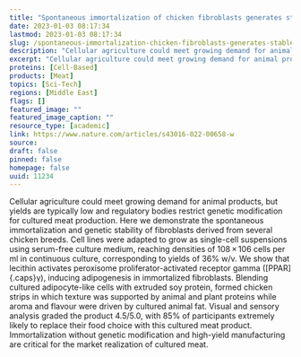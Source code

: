```yaml
---
title: "Spontaneous immortalization of chicken fibroblasts generates stable, high-yield cell lines for serum-free production of cultured meat"
date: 2023-01-03 08:17:34
lastmod: 2023-01-03 08:17:34
slug: /spontaneous-immortalization-chicken-fibroblasts-generates-stable-high-yield-cell-lines
description: "Cellular agriculture could meet growing demand for animal products, but yields are typically low and regulatory bodies restrict genetic modification for cultured meat production. Here we demonstrate the spontaneous immortalization and genetic stability of fibroblasts derived from several chicken breeds. Cell lines were adapted to grow as single-cell suspensions using serum-free culture medium, reaching densities of 108 × 106 cells per ml in continuous culture, corresponding to yields of 36% w/v."
excerpt: "Cellular agriculture could meet growing demand for animal products, but yields are typically low and regulatory bodies restrict genetic modification for cultured meat production. Here we demonstrate the spontaneous immortalization and genetic stability of fibroblasts derived from several chicken breeds. Cell lines were adapted to grow as single-cell suspensions using serum-free culture medium, reaching densities of 108 × 106 cells per ml in continuous culture, corresponding to yields of 36% w/v."
proteins: [Cell-Based]
products: [Meat]
topics: [Sci-Tech]
regions: [Middle East]
flags: []
featured_image: ""
featured_image_caption: ""
resource_type: [academic]
link: https://www.nature.com/articles/s43016-022-00658-w
source: 
draft: false
pinned: false
homepage: false
uuid: 11234
---
```

Cellular agriculture could meet growing demand for animal products, but
yields are typically low and regulatory bodies restrict genetic
modification for cultured meat production. Here we demonstrate the
spontaneous immortalization and genetic stability of fibroblasts derived
from several chicken breeds. Cell lines were adapted to grow as
single-cell suspensions using serum-free culture medium, reaching
densities of 108 × 106 cells per ml in continuous culture, corresponding
to yields of 36% w/v. We show that lecithin activates peroxisome
proliferator-activated receptor gamma ([PPAR]{.caps}γ), inducing
adipogenesis in immortalized fibroblasts. Blending cultured
adipocyte-like cells with extruded soy protein, formed chicken strips in
which texture was supported by animal and plant proteins while aroma and
flavour were driven by cultured animal fat. Visual and sensory analysis
graded the product 4.5/5.0, with 85% of participants extremely likely to
replace their food choice with this cultured meat product.
Immortalization without genetic modification and high-yield
manufacturing are critical for the market realization of cultured meat.
